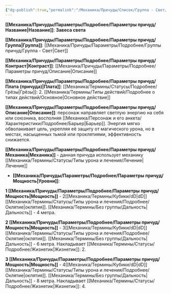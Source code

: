 ```yaml
---
{"dg-publish":true,"permalink":"/Механика/Причуды/Список/Группа - Свет/Завеса света/","noteIcon":"","created":"2025-09-11T18:52:05.129+03:00","updated":"2025-09-11T14:07:33.636+03:00"}
---
```




**[[Механика/Причуды/Параметры/Подробнее/Параметры причуд/Название\|Название]]**: **Завеса света**

**[[Механика/Причуды/Параметры/Подробнее/Параметры причуд/Группа\|Группа]]**: [[Механика/Причуды/Параметры/Подробнее/Группы причуд/Группа - Свет\|Свет]] 

**[[Механика/Причуды/Параметры/Подробнее/Параметры причуд/Контраст\|Контраст]]**: [[Механика/Причуды/Параметры/Подробнее/Параметры причуд/Описание\|Описание]]

**[[Механика/Причуды/Параметры/Подробнее/Параметры причуд/Плата (причуда)\|Плата]]**: [[Механика/Термины/Статусы/Подробнее/Грёзы\|Грёзы]]: 2. [[Механика/Термины/Типы действий/Подробнее о типах действий/Основное\|Основное действие]]

**[[Механика/Причуды/Параметры/Подробнее/Параметры причуд/Описание\|Описание]]**: персонаж направляет светлую энергию на себя или союзника, восполняя [[Механика/Персонаж и его анкета/Характеристики/Подробнее/Барьер\|Барьер]]. Энергия мягко обволакивает цель, укрепляя её защиту от магического урона, но в местах, насыщенных тьмой или проклятиями, эффективность снижается.

**[[Механика/Причуды/Параметры/Подробнее/Параметры причуд/Механика\|Механика]]** - данная причуда использует механику [[Механика/Термины/Статусы/Типы урона и лечения/Лечение\|Лечение]]


- **[[Механика/Причуды/Параметры/Подробнее/Параметры причуд/Мощность\|Уровни]]**:

**1 [[Механика/Причуды/Параметры/Подробнее/Параметры причуд/Мощность\|Мощность]]** - 2[[Механика/Термины/Кубики/dD\|dD]] [[Механика/Термины/Статусы/Типы урона и лечения/Подробнее/Оклятие\|оклятия]]. [[Механика/Термины/Без группы/Дальность\|Дальность]] - 4 метра.

**2 [[Механика/Причуды/Параметры/Подробнее/Параметры причуд/Мощность\|Мощность]]** - 3[[Механика/Термины/Кубики/dD\|dD]] [[Механика/Термины/Статусы/Типы урона и лечения/Подробнее/Оклятие\|оклятия]]. [[Механика/Термины/Без группы/Дальность\|Дальность]] - 6 метра. Накладывает [[Механика/Термины/Статусы/Подробнее/Жизнетик\|Жизнетик]]: 2.

**3 [[Механика/Причуды/Параметры/Подробнее/Параметры причуд/Мощность\|Мощность]]** - 4[[Механика/Термины/Кубики/dD\|dD]] [[Механика/Термины/Статусы/Типы урона и лечения/Подробнее/Оклятие\|оклятия]]. [[Механика/Термины/Без группы/Дальность\|Дальность]] - 8 метра. Накладывает [[Механика/Термины/Статусы/Подробнее/Жизнетик\|Жизнетик]]: 4. 